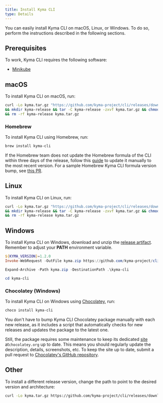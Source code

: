 ```yaml
---
title: Install Kyma CLI
type: Details
---
```


You can easily install Kyma CLI on macOS, Linux, or Windows. To do so, perform the instructions described in the following sections.

## Prerequisites

To work, Kyma CLI requires the following software:

- [Minikube](https://github.com/kubernetes/minikube)

## macOS

To install Kyma CLI on macOS, run:

```bash
curl -Lo kyma.tar.gz "https://github.com/kyma-project/cli/releases/download/$(curl -s https://api.github.com/repos/kyma-project/cli/releases/latest | grep tag_name | cut -d '"' -f 4)/kyma_Darwin_x86_64.tar.gz" \
&& mkdir kyma-release && tar -C kyma-release -zxvf kyma.tar.gz && chmod +x kyma-release/kyma && sudo mv kyma-release/kyma /usr/local/bin \
&& rm -rf kyma-release kyma.tar.gz
```

### Homebrew

To install Kyma CLI using Homebrew, run:

```bash
brew install kyma-cli
```

If the Homebrew team does not update the Homebrew formula of the CLI within three days of the release, follow this [guide](https://github.com/Homebrew/brew/blob/master/docs/How-To-Open-a-Homebrew-Pull-Request.md) to update it manually to the most recent version. For a sample Homebrew Kyma CLI formula version bump, see [this PR](https://github.com/Homebrew/homebrew-core/pull/52375).


## Linux

To install Kyma CLI on Linux, run:

```bash
curl -Lo kyma.tar.gz "https://github.com/kyma-project/cli/releases/download/$(curl -s https://api.github.com/repos/kyma-project/cli/releases/latest | grep tag_name | cut -d '"' -f 4)/kyma_Linux_x86_64.tar.gz" \
&& mkdir kyma-release && tar -C kyma-release -zxvf kyma.tar.gz && chmod +x kyma-release/kyma && sudo mv kyma-release/kyma /usr/local/bin \
&& rm -rf kyma-release kyma.tar.gz
```

## Windows

To install Kyma CLI on Windows, download and unzip the [release artifact](https://github.com/kyma-project/cli/releases). Remember to adjust your **PATH** environment variable.

```PowerShell
${KYMA_VERSION}=1.2.0
Invoke-WebRequest -OutFile kyma.zip https://github.com/kyma-project/cli/releases/download/${KYMA_VERSION}/kyma_Windows_x86_64.zip

Expand-Archive -Path kyma.zip -DestinationPath .\kyma-cli

cd kyma-cli
```

### Chocolatey (Windows)

To install Kyma CLI on Windows using [Chocolatey](https://www.chocolatey.org), run:

```PowerShell
choco install kyma-cli
```
You don't have to bump Kyma CLI Chocolatey package manually with each new release, as it includes a script that automatically checks for new releases and updates the package to the latest one.

Still, the package requires some maintenance to keep its dedicated [site](https://chocolatey.org/packages/kyma-cli) at`chocolatey.org` up to date. This means you should regularly update the description, details, screenshots, etc. To keep the site up to date, submit a pull request to [Chocolatey's GitHub repository](https://github.com/dgalbraith/chocolatey-packages/tree/master/automatic/kyma-cli).

## Other

To install a different release version, change the path to point to the desired version and architecture:

```bash
curl -Lo kyma.tar.gz https://github.com/kyma-project/cli/releases/download/${KYMA_VERSION}/kyma_${ARCH}.tar.gz
```
